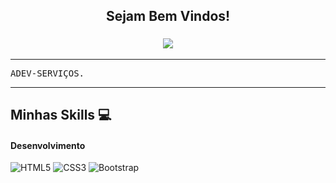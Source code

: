 <h2 align="center">
	Sejam Bem Vindos!
</h2>

<h3 align="center">
  <a href="https://github.com/wagnerlimanet">
	<img src="https://readme-typing-svg.herokuapp.com?lines=Meu+Nome+é+Alber+Sou+Formado+em+Administração.;Tenho+conhecimento+em+Power+Bi+e+Designer+Gráfico!&center=true&width=780&height=45">
  </a>
</h3>

<hr />

<samp>
ADEV-SERVIÇOS.
</samp>

<hr />

## Minhas Skills 💻
#### Desenvolvimento
![HTML5](https://img.shields.io/badge/HTML5-333?style=for-the-badge&logo=html5)
![CSS3](https://img.shields.io/badge/CSS3-000?style=for-the-badge&logo=css3&logoColor=02A9FF)
![Bootstrap](https://img.shields.io/badge/Bootstrap-000?style=for-the-badge&logo=bootstrap)
